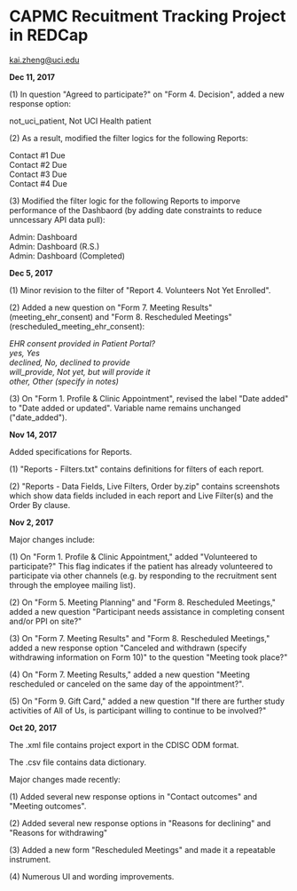 # CAPMC Recuitment Tracking Project in REDCap

kai.zheng@uci.edu

<B>Dec 11, 2017</B>

(1) In question "Agreed to participate?" on "Form 4. Decision", added a new response option:

not_uci_patient, Not UCI Health patient

(2) As a result, modified the filter logics for the following Reports:

Contact #1 Due<BR>
Contact #2 Due<BR>
Contact #3 Due<BR>
Contact #4 Due

(3) Modified the filter logic for the following Reports to imporve performance of the Dashbaord (by adding date constraints to reduce unncessary API data pull):

Admin: Dashboard<BR>
Admin: Dashboard (R.S.)<BR>
Admin: Dashboard (Completed)<BR>

<B>Dec 5, 2017</B>

(1) Minor revision to the filter of "Report 4. Volunteers Not Yet Enrolled".

(2) Added a new question on "Form 7. Meeting Results" (meeting_ehr_consent) and "Form 8. Rescheduled Meetings" (rescheduled_meeting_ehr_consent):

<I>EHR consent provided in Patient Portal?<BR>
yes, Yes<BR>
declined, No, declined to provide<BR>
will_provide, Not yet, but will provide it<BR>
other, Other (specify in notes)</I>

(3) On "Form 1. Profile & Clinic Appointment", revised the label "Date added" to "Date added or updated". Variable name remains unchanged ("date_added").

<B>Nov 14, 2017</B>

Added specifications for Reports.

(1) "Reports - Filters.txt" contains definitions for filters of each report.

(2) "Reports - Data Fields, Live Filters, Order by.zip" contains screenshots which show data fields included in each report and Live Filter(s) and the Order By clause. 

<B>Nov 2, 2017</B>

Major changes include:

(1) On "Form 1. Profile & Clinic Appointment," added "Volunteered to participate?" This flag indicates if the patient has already volunteered to participate via other channels (e.g. by responding to the recruitment sent through the employee mailing list).

(2) On "Form 5. Meeting Planning" and "Form 8. Rescheduled Meetings," added a new question "Participant needs assistance in completing consent and/or PPI on site?"

(3) On "Form 7. Meeting Results" and "Form 8. Rescheduled Meetings," added a new response option "Canceled and withdrawn (specify withdrawing information on Form 10)" to the question "Meeting took place?"

(4) On "Form 7. Meeting Results," added a new question "Meeting rescheduled or canceled on the same day of the appointment?".

(5) On "Form 9. Gift Card," added a new question "If there are further study activities of All of Us, is participant willing to continue to be involved?"

<B>Oct 20, 2017</B>

The .xml file contains project export in the CDISC ODM format. 

The .csv file contains data dictionary.

Major changes made recently:

(1) Added several new response options in "Contact outcomes" and "Meeting outcomes".

(2) Added several new response options in "Reasons for declining" and "Reasons for withdrawing"

(3) Added a new form "Rescheduled Meetings" and made it a repeatable instrument.

(4) Numerous UI and wording improvements.
